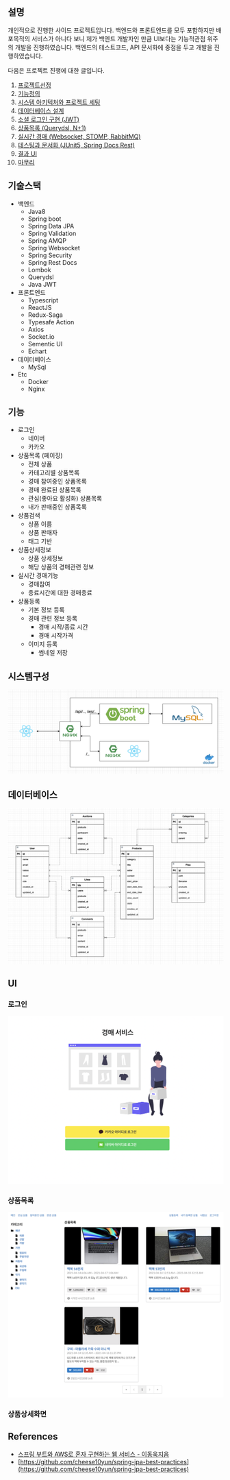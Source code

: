 ## 설명
개인적으로 진행한 사이드 프로젝트입니다. 백엔드와 프론트엔드를 모두 포함하지만 배포목적의 서비스가 아니다 보니 제가 백엔드 개발자인 만큼 UI보다는 기능적관점 위주의 개발을 진행하였습니다. 백엔드의 테스트코드, API 문서화에 중점을 두고 개발을 진행하였습니다. 

다음은 프로젝트 진행에 대한 글입니다.
1. [프로젝트선정](https://youngwonseo.github.io/auction/part1)
2. [기능정의](https://youngwonseo.github.io/auction/part2)
3. [시스템 아키텍처와 프로젝트 세팅](https://youngwonseo.github.io/auction/part3)
4. [데이터베이스 설계](https://youngwonseo.github.io/auction/part4)
5. [소셜 로그인 구현 (JWT)](https://youngwonseo.github.io/auction/part5)
6. [상품목록 (Querydsl, N+1)](https://youngwonseo.github.io/auction/part6)
7. [실시간 경매 (Websocket, STOMP, RabbitMQ)](https://youngwonseo.github.io/auction/part7)
8. [테스팅과 문서화 (JUnit5, Spring Docs Rest)](https://youngwonseo.github.io/auction/part8)
9. [결과 UI](https://youngwonseo.github.io/auction/part9)
10. [마무리](https://youngwonseo.github.io/auction/part10)

## 기술스택

* 백엔드
  * Java8
  * Spring boot
  * Spring Data JPA
  * Spring Validation
  * Spring AMQP
  * Spring Websocket
  * Spring Security
  * Spring Rest Docs
  * Lombok
  * Querydsl
  * Java JWT
* 프론트엔드
  * Typescript
  * ReactJS
  * Redux-Saga
  * Typesafe Action
  * Axios
  * Socket.io
  * Sementic UI
  * Echart
* 데이터베이스
  * MySql
* Etc
  * Docker
  * Nginx


## 기능
* 로그인
  * 네이버
  * 카카오
* 상품목록 (페이징)
  * 전체 상품
  * 카테고리별 상품목록
  * 경매 참여중인 상품목록
  * 경매 완료된 상품목록
  * 관심(좋아요 활성화) 상품목록
  * 내가 판매중인 상품목록
* 상품검색
  * 상품 이름
  * 상품 판매자
  * 태그 기반
* 상품상세정보
  * 상품 상세정보
  * 해당 상품의 경매관련 정보
* 실시간 경매기능
  * 경매참여
  * 종료시간에 대한 경매종료
* 상품등록
  * 기본 정보 등록
  * 경매 관련 정보 등록
    * 경매 시작/종료 시간
    * 경매 시작가격
  * 이미지 등록
    * 썸네일 저장

## 시스템구성
![](./docs/system.png)


## 데이터베이스
![](./docs/database.png)


## UI
### 로그인
![](./docs/screenshot-login.png)

### 상품목록
![](./docs/screenshot-main.png)

### 상품상세화면






## References
* [스프링 부트와 AWS로 혼자 구현하는 웹 서비스 - 이동욱지음](http://www.kyobobook.co.kr/product/detailViewKor.laf?ejkGb=KOR&mallGb=KOR&barcode=9788965402602&orderClick=LEa&Kc=)
* [https://github.com/cheese10yun/spring-jpa-best-practices](https://github.com/cheese10yun/spring-jpa-best-practices)